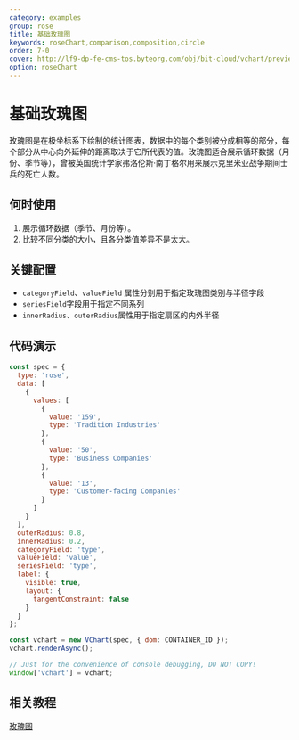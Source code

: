 ```yaml
---
category: examples
group: rose
title: 基础玫瑰图
keywords: roseChart,comparison,composition,circle
order: 7-0
cover: http://lf9-dp-fe-cms-tos.byteorg.com/obj/bit-cloud/vchart/preview/rose-chart/basic-rose.png
option: roseChart
---
```


# 基础玫瑰图

玫瑰图是在极坐标系下绘制的统计图表，数据中的每个类别被分成相等的部分，每个部分从中心向外延伸的距离取决于它所代表的值。玫瑰图适合展示循环数据（月份、季节等），曾被英国统计学家弗洛伦斯·南丁格尔用来展示克里米亚战争期间士兵的死亡人数。

## 何时使用

1. 展示循环数据（季节、月份等）。
2. 比较不同分类的大小，且各分类值差异不是太大。

## 关键配置

- `categoryField`、`valueField` 属性分别用于指定玫瑰图类别与半径字段
- `seriesField`字段用于指定不同系列
- `innerRadius`、`outerRadius`属性用于指定扇区的内外半径

## 代码演示

```javascript livedemo
const spec = {
  type: 'rose',
  data: [
    {
      values: [
        {
          value: '159',
          type: 'Tradition Industries'
        },
        {
          value: '50',
          type: 'Business Companies'
        },
        {
          value: '13',
          type: 'Customer-facing Companies'
        }
      ]
    }
  ],
  outerRadius: 0.8,
  innerRadius: 0.2,
  categoryField: 'type',
  valueField: 'value',
  seriesField: 'type',
  label: {
    visible: true,
    layout: {
      tangentConstraint: false
    }
  }
};

const vchart = new VChart(spec, { dom: CONTAINER_ID });
vchart.renderAsync();

// Just for the convenience of console debugging, DO NOT COPY!
window['vchart'] = vchart;
```

## 相关教程

[玫瑰图](link)
